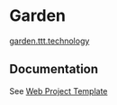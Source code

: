 # Garden
[garden.ttt.technology](http://garden.ttt.technology)

## Documentation
See [Web Project Template](https://github.com/navFooh/web-project-template)
